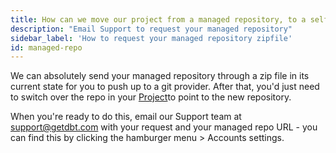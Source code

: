 ```yaml
---
title: How can we move our project from a managed repository, to a self-hosted repository? 
description: "Email Support to request your managed repository"
sidebar_label: 'How to request your managed repository zipfile'
id: managed-repo
---
```


We can absolutely send your managed repository through a zip file in its current state for you to push up to a git provider. After that, you'd just need to switch over the repo in your [Project](https://docs.getdbt.com/docs/dbt-cloud/cloud-configuring-dbt-cloud/cloud-import-a-project-by-git-url)to point to the new repository.

When you're ready to do this, email our Support team at support@getdbt.com with your request and your managed repo URL - you can find this by clicking the hamburger menu > Accounts settings.
